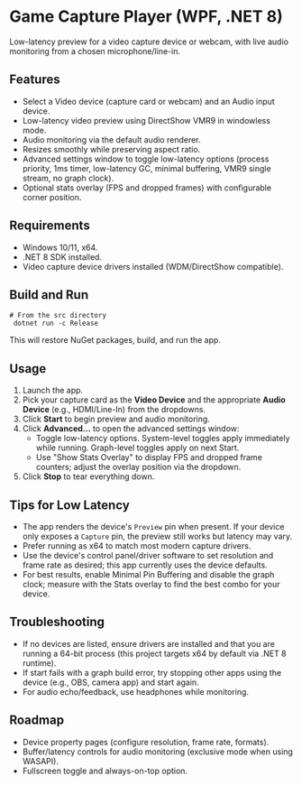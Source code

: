 # Game Capture Player (WPF, .NET 8)

Low-latency preview for a video capture device or webcam, with live audio monitoring from a chosen microphone/line-in.

## Features
- Select a Video device (capture card or webcam) and an Audio input device.
- Low-latency video preview using DirectShow VMR9 in windowless mode.
- Audio monitoring via the default audio renderer.
- Resizes smoothly while preserving aspect ratio.
- Advanced settings window to toggle low-latency options (process priority, 1ms timer, low-latency GC, minimal buffering, VMR9 single stream, no graph clock).
- Optional stats overlay (FPS and dropped frames) with configurable corner position.

## Requirements
- Windows 10/11, x64.
- .NET 8 SDK installed.
- Video capture device drivers installed (WDM/DirectShow compatible).

## Build and Run
```pwsh
# From the src directory
 dotnet run -c Release
```
This will restore NuGet packages, build, and run the app.

## Usage
1. Launch the app.
2. Pick your capture card as the **Video Device** and the appropriate **Audio Device** (e.g., HDMI/Line-In) from the dropdowns.
3. Click **Start** to begin preview and audio monitoring.
4. Click **Advanced...** to open the advanced settings window:
   - Toggle low-latency options. System-level toggles apply immediately while running. Graph-level toggles apply on next Start.
   - Use "Show Stats Overlay" to display FPS and dropped frame counters; adjust the overlay position via the dropdown.
5. Click **Stop** to tear everything down.

## Tips for Low Latency
- The app renders the device's `Preview` pin when present. If your device only exposes a `Capture` pin, the preview still works but latency may vary.
- Prefer running as x64 to match most modern capture drivers.
- Use the device's control panel/driver software to set resolution and frame rate as desired; this app currently uses the device defaults.
- For best results, enable Minimal Pin Buffering and disable the graph clock; measure with the Stats overlay to find the best combo for your device.

## Troubleshooting
- If no devices are listed, ensure drivers are installed and that you are running a 64-bit process (this project targets x64 by default via .NET 8 runtime).
- If start fails with a graph build error, try stopping other apps using the device (e.g., OBS, camera app) and start again.
- For audio echo/feedback, use headphones while monitoring.

## Roadmap
- Device property pages (configure resolution, frame rate, formats).
- Buffer/latency controls for audio monitoring (exclusive mode when using WASAPI).
- Fullscreen toggle and always-on-top option.
